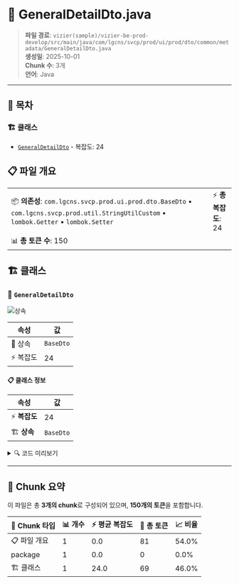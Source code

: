 # 📄 GeneralDetailDto.java

> **파일 경로**: `vizier(sample)/vizier-be-prod-develop/src/main/java/com/lgcns/svcp/prod/ui/prod/dto/common/metadata/GeneralDetailDto.java`  
> **생성일**: 2025-10-01  
> **Chunk 수**: 3개  
> **언어**: Java
---

## 📑 목차

### 🏗️ 클래스
- [`GeneralDetailDto`](#class-generaldetaildto) - 복잡도: 24

## 📋 파일 개요

| | |
|--|--|
| 📦 **의존성**: `com.lgcns.svcp.prod.ui.prod.dto.BaseDto` • `com.lgcns.svcp.prod.util.StringUtilCustom` • `lombok.Getter` • `lombok.Setter` | ⚡ **총 복잡도**: 24 |
| 📊 **총 토큰 수**: 150 |  |



## 🏗️ 클래스

### <a id="class-generaldetaildto"></a>🎯 `GeneralDetailDto`

![상속](https://img.shields.io/badge/상속-1개-blue)

| 속성 | 값 |
|------|----|
| 🧬 상속 | `BaseDto` |
| ⚡ 복잡도 | 24 |



#### 📋 클래스 정보

| 속성 | 값 |
|------|----|
| ⚡ **복잡도** | 24 || 📍 **라인 범위** | 11-11 |
| 🏗️ **상속** | `BaseDto` || 🏷️ **태그** | `class, java` |

<details>
<summary>🔍 코드 미리보기</summary>

```java
public class GeneralDetailDto extends BaseDto {
	private String objUuid;
	private String colName;
	private String fieldTypeCode;
	private String editYn;
	private int sortNo;
	private String useYn;
	private String attrMaxLength;
	private String requiredYn;
	private String labelId;
	private String attrVal;

	private String labelName;
	private String labelDscr;

	public String getAttrVal() {
		if (StringUtilCustom.isEmpty(attrVal) || (!"NF".equals(fieldTypeCode) && !"RF".equals(fieldTypeCode))) {
			return attrVal;
		}
		if (attrVal.matches("0+(\\.0+)?")) {
			return "0";
		}
		return attrVal.replaceFirst("^0+(?!\\.)", "").replaceFirst("(\\.\\d*?)0+$", "$1").replaceFirst("\\.$",
				"");
	}

}...
```

**Chunk 정보**
- 🆔 **ID**: `a22c8571b791`
- 📍 **라인**: 11-11
- 📊 **토큰**: 69
- 🏷️ **태그**: `class, java`

</details>

---





## 🧩 Chunk 요약

이 파일은 총 **3개의 chunk**로 구성되어 있으며, **150개의 토큰**을 포함합니다.

| 🧩 Chunk 타입 | 📊 개수 | ⚡ 평균 복잡도 | 📝 총 토큰 | 📈 비율 |
|---------------|--------|-------------|----------|--------|
| 📋 파일 개요 | 1 | 0.0 | 81 | 54.0% |
| package | 1 | 0.0 | 0 | 0.0% |
| 🏗️ 클래스 | 1 | 24.0 | 69 | 46.0% |

